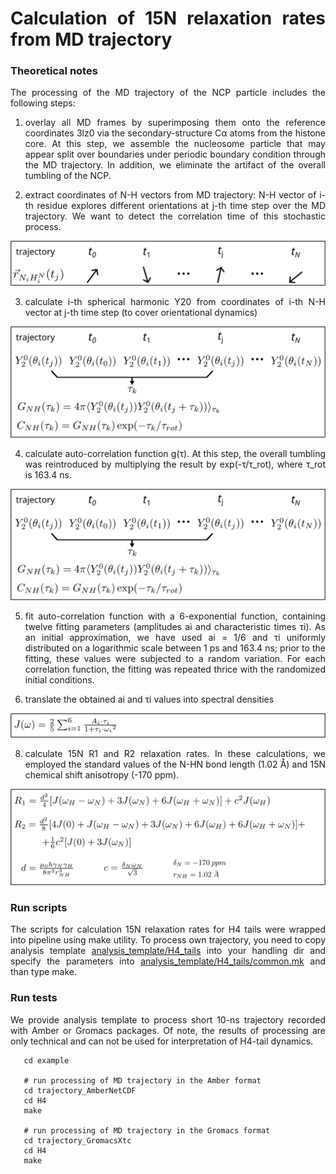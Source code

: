 <div align="justify">

# Calculation of 15N relaxation rates from MD trajectory

### Theoretical notes

The processing of the MD trajectory of the NCP particle includes the following steps:

1) overlay all MD frames by superimposing them onto the reference coordinates 3lz0 via the secondary-structure Cα atoms
   from the histone core. At this step, we assemble the nucleosome particle that may appear split over boundaries under
   periodic boundary condition through the MD trajectory. In addition, we eliminate the artifact of the overall tumbling
   of the NCP.


2) extract coordinates of N-H vectors from MD trajectory: N-H vector of i-th residue explores different orientations at
   j-th time step over the MD trajectory. We want to detect the correlation time of this stochastic process.

<p align="center">
  <img src="figures/rNH_traj.png">
</p>

3) calculate i-th spherical harmonic Y20 from coordinates of i-th N-H vector at j-th time step (to cover orientational
   dynamics)

<p align="center">
  <img src="figures/Y20_traj.png">
</p>

4) calculate auto-correlation function g(τ). At this step, the overall tumbling was reintroduced by multiplying the
   result by exp(-τ/τ_rot), where τ_rot is 163.4 ns.

<p align="center">
  <img src="figures/auto-correlation_func.png">
</p>

5) fit auto-correlation function with a 6-exponential function, containing twelve fitting parameters (amplitudes ai and
   characteristic times τi). As an initial approximation, we have used ai = 1/6 and τi uniformly distributed on a
   logarithmic scale between 1 ps and 163.4 ns; prior to the fitting, these values were subjected to a random variation.
   For each correlation function, the fitting was repeated thrice with the randomized initial conditions.


6) translate the obtained ai and τi values into spectral densities

<p align="center">
  <img src="figures/spectral_density.png">
</p>

8) calculate 15N R1 and R2 relaxation rates. In these calculations, we employed the standard values of the N-HN bond
   length (1.02 Å) and 15N chemical shift anisotropy (-170 ppm).

<p align="center">
  <img src="figures/relaxation_rates.png">
</p>

### Run scripts

The scripts for calculation 15N relaxation rates for H4 tails were wrapped into pipeline using make utility. To process
own trajectory, you need to copy analysis template [analysis_template/H4_tails](analysis_template/H4_tails) into your
handling dir and specify the parameters
into [analysis_template/H4_tails/common.mk](analysis_template/H4_tails/common.mk) and than type make.

### Run tests

We provide analysis template to process short 10-ns trajectory recorded with Amber or Gromacs packages. Of note, the
results of processing are only technical and can not be used for interpretation of H4-tail dynamics.

```code-block:: bash
   cd example
   
   # run processing of MD trajectory in the Amber format 
   cd trajectory_AmberNetCDF
   cd H4 
   make
   
   # run processing of MD trajectory in the Gromacs format 
   cd trajectory_GromacsXtc
   cd H4 
   make 
```

</div>
